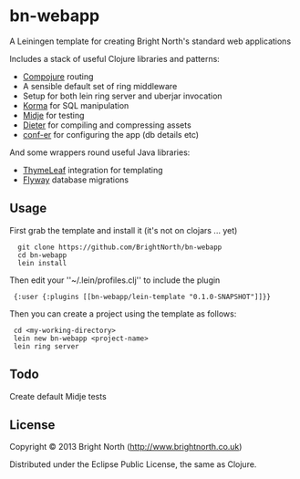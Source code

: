 # bn-webapp

A Leiningen template for creating Bright North's standard web applications

Includes a stack of useful Clojure libraries and patterns:

 * [Compojure](https://github.com/weavejester/compojure) routing
 * A sensible default set of ring middleware
 * Setup for both lein ring server and uberjar invocation
 * [Korma](http://sqlkorma.com) for SQL manipulation
 * [Midje](http://github.com/marick/Midje) for testing
 * [Dieter](http://github.com/edgecase/dieter) for compiling and compressing assets
 * [conf-er](https://github.com/TouchType/conf-er) for configuring the app (db details etc)

And some wrappers round useful Java libraries:

 * [ThymeLeaf](http://www.thymeleaf.org/) integration for templating
 * [Flyway](http://flywaydb.org/) database migrations


## Usage

First grab the template and install it (it's not on clojars ... yet)

      git clone https://github.com/BrightNorth/bn-webapp
      cd bn-webapp
      lein install

Then edit your ''~/.lein/profiles.clj'' to include the plugin

     {:user {:plugins [[bn-webapp/lein-template "0.1.0-SNAPSHOT"]]}}

Then you can create a project using the template as follows:

     cd <my-working-directory>
     lein new bn-webapp <project-name>
     lein ring server

## Todo
Create default Midje tests

## License

Copyright © 2013 Bright North (http://www.brightnorth.co.uk)

Distributed under the Eclipse Public License, the same as Clojure.

